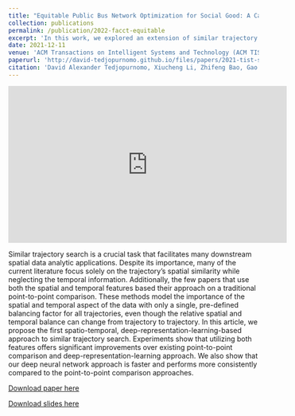 ```yaml
---
title: "Equitable Public Bus Network Optimization for Social Good: A Case Study of Singapore"
collection: publications
permalink: /publication/2022-facct-equitable
excerpt: 'In this work, we explored an extension of similar trajectory search by considering both the temporal factors alongside the spatial factors.'
date: 2021-12-11
venue: 'ACM Transactions on Intelligent Systems and Technology (ACM TIST)'
paperurl: 'http://david-tedjopurnomo.github.io/files/papers/2021-tist-similar'
citation: 'David Alexander Tedjopurnomo, Xiucheng Li, Zhifeng Bao, Gao Cong, Farhana Choudhury, A. K. Qin'
---
```


<iframe width="560" height="315" src="https://www.youtube.com/embed/Lht8ngoGcrw" title="YouTube video player" frameborder="0" allow="accelerometer; autoplay; clipboard-write; encrypted-media; gyroscope; picture-in-picture" allowfullscreen></iframe>


Similar trajectory search is a crucial task that facilitates many downstream spatial data analytic applications. Despite its importance, many of the current literature focus solely on the trajectory’s spatial similarity while neglecting the temporal information. Additionally, the few papers that use both the spatial and temporal features based their approach on a traditional point-to-point comparison. These methods model the importance of the spatial and temporal aspect of the data with only a single, pre-defined balancing factor for all trajectories, even though the relative spatial and temporal balance can change from trajectory to trajectory. In this article, we propose the first spatio-temporal, deep-representation-learning-based approach to similar trajectory search. Experiments show that utilizing both features offers significant improvements over existing point-to-point comparison and deep-representation-learning approach. We also show that our deep neural network approach is faster and performs more consistently compared to the point-to-point comparison approaches.

[Download paper here](http://david-tedjopurnomo.github.io/files/papers/2021-tist-similar.pdf)

[Download slides here](http://david-tedjopurnomo.github.io/files/slides/similar_trajectory.pptx)
